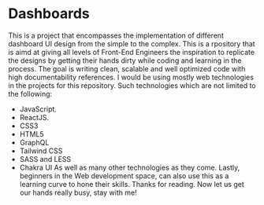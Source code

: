 # Dashboards
This is a project that encompasses the implementation of different dashboard UI design from the simple to the complex. This is a rpository that is aimd at giving all levels of Front-End Engineers the inspiration to replicate the designs by getting their hands dirty while coding and learning in the process.
The goal is writing clean, scalable and well optimized code with high documentability references.
I would be using mostly web technologies in the projects for this repository. Such technologies which are not limited to the following:
- JavaScript.
- ReactJS.
- CSS3
- HTML5
- GraphQL
- Tailwind CSS
- SASS and LESS
- Chakra UI
  As well as many other technologies as they come.
  Lastly, beginners in the Web development space, can also use this as a learning curve to hone their skills.
  Thanks for reading.
  Now let us get our hands really busy, stay with me!
